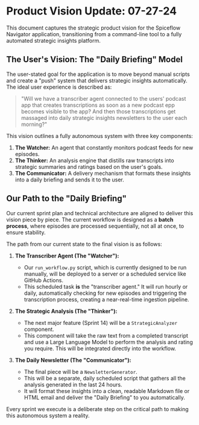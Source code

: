 # Product Vision Update: 07-27-24

This document captures the strategic product vision for the Spiceflow Navigator application, transitioning from a command-line tool to a fully automated strategic insights platform.

## The User's Vision: The "Daily Briefing" Model

The user-stated goal for the application is to move beyond manual scripts and create a "push" system that delivers strategic insights automatically. The ideal user experience is described as:

> "Will we have a transcriber agent connected to the users' podcast app that creates transcriptions as soon as a new podcast epp becomes visible to the app? And then those transcriptions get massaged into daily strategic insights newsletters to the user each morning?"

This vision outlines a fully autonomous system with three key components:

1.  **The Watcher:** An agent that constantly monitors podcast feeds for new episodes.
2.  **The Thinker:** An analysis engine that distills raw transcripts into strategic summaries and ratings based on the user's goals.
3.  **The Communicator:** A delivery mechanism that formats these insights into a daily briefing and sends it to the user.

## Our Path to the "Daily Briefing"

Our current sprint plan and technical architecture are aligned to deliver this vision piece by piece. The current workflow is designed as a **batch process**, where episodes are processed sequentially, not all at once, to ensure stability.

The path from our current state to the final vision is as follows:

1.  **The Transcriber Agent (The "Watcher"):**
    *   Our `run_workflow.py` script, which is currently designed to be run manually, will be deployed to a server or a scheduled service like GitHub Actions.
    *   This scheduled task **is** the "transcriber agent." It will run hourly or daily, automatically checking for new episodes and triggering the transcription process, creating a near-real-time ingestion pipeline.

2.  **The Strategic Analysis (The "Thinker"):**
    *   The next major feature (Sprint 14) will be a `StrategicAnalyzer` component.
    *   This component will take the raw text from a completed transcript and use a Large Language Model to perform the analysis and rating you require. This will be integrated directly into the workflow.

3.  **The Daily Newsletter (The "Communicator"):**
    *   The final piece will be a `NewsletterGenerator`.
    *   This will be a separate, daily scheduled script that gathers all the analysis generated in the last 24 hours.
    *   It will format these insights into a clean, readable Markdown file or HTML email and deliver the "Daily Briefing" to you automatically.

Every sprint we execute is a deliberate step on the critical path to making this autonomous system a reality. 